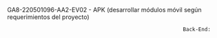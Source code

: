 GA8-220501096-AA2-EV02 - APK (desarrollar módulos móvil según requerimientos del proyecto)

                                                             Back-End:

                                                             
